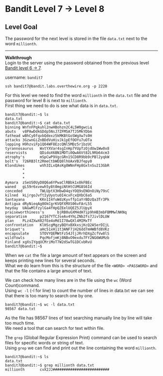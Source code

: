 # Bandit Level 7 -> Level 8

## Level Goal   
The password for the next level is stored in the file `data.txt` next to the word `millionth`.

---

**Walkthrough**  
Login to the server using the password obtained from the previous level [Bandit level 6 -> 7](../bandit06-07/README.md). 

username: `bandit7` 

```
ssh bandit7@bandit.labs.overthewire.org -p 2220
```

For this level we need to find the word `millionth` in the `data.txt` file and the password for level 8 is next to `millionth`.  
First thing we need to do is see what data is in `data.txt`. 

```
bandit7@bandit:~$ ls
data.txt
bandit7@bandit:~$ cat data.txt
binning WnfnFPqkuhl2nwHBohzn2C4L5W0gwcLq
abuts   v8PAwDdkGDdp5NsJ7ZFM5A7TJ5MkYDbm
fathead wBhCy0fqvbQdexz5kMKBtGoSWgXw7s0H
attacks 3GzwnGiZnBDdVuHivJk1pEfOOYu7uOTa
lopping H9hzviFp1QO4WF8EzcQNl5MDz5r1bzUC
tyrannosaurus   WxtYXVar4sgInHp7YUpTzOjdUw1Ww0x8
reservists      QDidoX6BN1MDTi0QwA6Vt82L9Rb64cm3
atrophy's       mSpCwP9VgcGRn1SCD8R9bb9cPBl2yqkW
bolt's  726RB3lt2RmeCtbWEQ8lhUAxVBJfepy0
Klondikes       wVh3ILxQAsKg8WNnFHp8GxtnSu213GbR
        *
        *
        *
Aymara  zSeUS0UyD8Q6a6YPwaClRBbk1x8kFBEc
waned   gL59r6xvewh5y8t0mgiNtHtCUMG8S6Id
conceded        TWLUptX3HbwD4qsYOQ9sENOnOiNy79sC
kilned  kLjrgoJvftIyUyotuOI4cxFcxQXbC6aS
Santayana       KKn1I4fuWdzKyvffp1aYrBDzQa3Tr3Pk
Antigua dRyNieqAg0OkCgrKVQFXMXS06vFArL55
heyday  UAGwMlFzylGa4fHpQZEelUQEZ5JlUpyX
praiseworthiness's      bjRB0uGXM4dH7ip9hHB3mbFBMMwlNKNq
separatism      p2167YTCJseAv4YhLZNb2fs7JivlDLUW
plan    PLz4ZXwX02fEe4oMd1I78wQXl4MIMxTf
confrontation   KlHScgMgzyBQYxBXkxsjKcQ2A5erDIjL
briquet's       aHc51xHj1t3ANF7jH26dd7mHWBfd8VKz
encapsulate     STOVYQEMWtFz54JtjJRrhDXgZcfVw8lS
wildfowls       PqcMofjmKj8NBvO9exdu7FY2NG6WUMzb
Finland xgXsIYgqUCMriMoT7W2dSwTG1DCvbRvU
bandit7@bandit:~$
```

When we `cat` the file a large amount of text appears on the screen and keeps printing new lines for several seconds.  
What we do learn from this is the structure of the file `<WORD> <PASSWORD>` and that the file contains a large amount of text.  

We can check how many lines are in the file using the `wc` (Word Count)command.  
Using `wc -l` (-l for line) to count the number of lines in data.txt we can see that there is too many to search one by one. 

```
bandit7@bandit:~$ wc -l data.txt
98567 data.txt
```

As the file has 98567 lines of text searching manually line by line will take too much time.  
We need a tool that can search for text within file.  

The `grep` (Global Regular Expression Print) command can be used to search files for specific words or string of text.  
Using `grep` we can find and print out the line containing the word `millionth`.

```
bandit7@bandit:~$ ls
data.txt
bandit7@bandit:~$ grep millionth data.txt 
millionth       cvX2JJ##########################
```